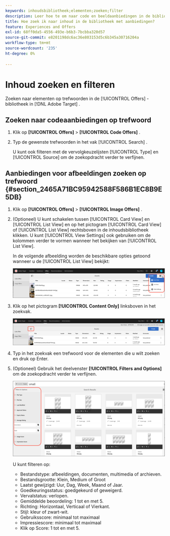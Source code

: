 ```yaml
---
keywords: inhoudsbibliotheek;elementen;zoeken;filter
description: Leer hoe te om naar code en beeldaanbiedingen in de bibliotheek van Aanbiedingen van Adobe te zoeken  [!DNL Target] .
title: Hoe zoek ik naar inhoud in de bibliotheek met aanbiedingen?
feature: Experiences and Offers
exl-id: 68ff0da5-4556-493e-b6b3-7bcbba320d57
source-git-commit: e8201198dc6ac36e803153d5c6b345a30716204a
workflow-type: tm+mt
source-wordcount: '235'
ht-degree: 0%

---
```


# Inhoud zoeken en filteren

Zoeken naar elementen op trefwoorden in de [!UICONTROL Offers] -bibliotheek in [!DNL Adobe Target] .

## Zoeken naar codeaanbiedingen op trefwoord

1. Klik op **[!UICONTROL Offers]** > **[!UICONTROL Code Offers]** .
1. Typ de gewenste trefwoorden in het vak [!UICONTROL Search] .

   U kunt ook filteren met de vervolgkeuzelijsten [!UICONTROL Type] en [!UICONTROL Source] om de zoekopdracht verder te verfijnen.

## Aanbiedingen voor afbeeldingen zoeken op trefwoord {#section_2465A71BC95942588F586B1EC8B9E5DB}

1. Klik op **[!UICONTROL Offers]** > **[!UICONTROL Image Offers]** .

1. (Optioneel) U kunt schakelen tussen [!UICONTROL Card View] en [!UICONTROL List View] en op het pictogram [!UICONTROL Card View] of [!UICONTROL List View] rechtsboven in de inhoudsbibliotheek klikken. U kunt [!UICONTROL View Settings] ook gebruiken om de kolommen verder te vormen wanneer het bekijken van [!UICONTROL List View].

   In de volgende afbeelding worden de beschikbare opties getoond wanneer u de [!UICONTROL List View] bekijkt:

   ![ de opties van de Mening van de Lijst ](/help/main/c-experiences/c-manage-content/assets/view-settings-options.png)

1. Klik op het pictogram **[!UICONTROL Content Only]** linksboven in het zoekvak.

   ![ slechts optie van de Inhoud ](/help/main/c-experiences/c-manage-content/assets/content-only.png)

1. Typ in het zoekvak een trefwoord voor de elementen die u wilt zoeken en druk op Enter.

1. (Optioneel) Gebruik het deelvenster **[!UICONTROL Filters and Options]** om de zoekopdracht verder te verfijnen.

   ![ de Filter en ruit van Opties ](/help/main/c-experiences/c-manage-content/assets/filter-and-options.png)

   U kunt filteren op:

   * Bestandstype: afbeeldingen, documenten, multimedia of archieven.
   * Bestandsgrootte: Klein, Medium of Groot
   * Laatst gewijzigd: Uur, Dag, Week, Maand of Jaar.
   * Goedkeuringsstatus: goedgekeurd of geweigerd.
   * Vervalstatus: verlopen.
   * Gemiddelde beoordeling: 1 tot en met 5.
   * Richting: Horizontaal, Verticaal of Vierkant.
   * Stijl: kleur of zwart-wit.
   * Gebruiksscore: minimaal tot maximaal
   * Impressiescore: minimaal tot maximaal
   * Klik op Score: 1 tot en met 5.
